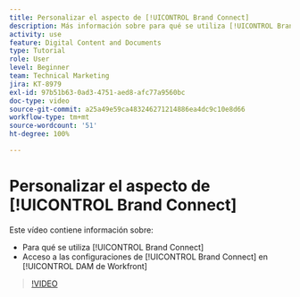 ```yaml
---
title: Personalizar el aspecto de [!UICONTROL Brand Connect]
description: Más información sobre para qué se utiliza [!UICONTROL Brand Connect] y cómo acceder a las configuraciones de [!UICONTROL Brand Connect] de [!UICONTROL DAM de Workfront].
activity: use
feature: Digital Content and Documents
type: Tutorial
role: User
level: Beginner
team: Technical Marketing
jira: KT-8979
exl-id: 97b51b63-0ad3-4751-aed8-afc77a9560bc
doc-type: video
source-git-commit: a25a49e59ca483246271214886ea4dc9c10e8d66
workflow-type: tm+mt
source-wordcount: '51'
ht-degree: 100%

---
```


# Personalizar el aspecto de [!UICONTROL Brand Connect]

Este vídeo contiene información sobre:

* Para qué se utiliza [!UICONTROL Brand Connect]
* Acceso a las configuraciones de [!UICONTROL Brand Connect] en [!UICONTROL DAM de Workfront]

>[!VIDEO](https://video.tv.adobe.com/v/335241/?quality=12&learn=on)
